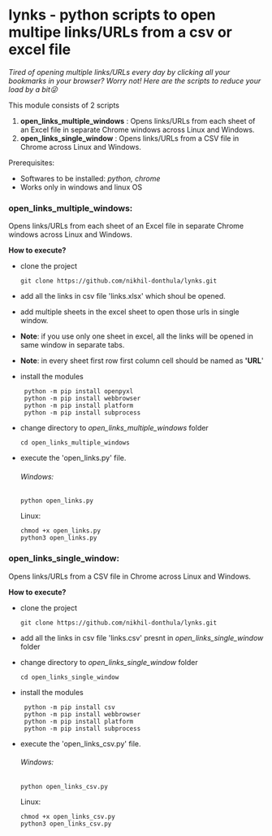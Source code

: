 # lynks - python scripts to open multipe links/URLs from a csv or excel file

*Tired of opening multiple links/URLs every day by clicking all your bookmarks in your browser? Worry not! Here are the scripts to reduce your load by a bit😜*

This module consists of 2 scripts

1. **open_links_multiple_windows** : Opens links/URLs from each sheet of an Excel file in separate Chrome windows across Linux and Windows.
2. **open_links_single_window** : Opens links/URLs from a CSV file in Chrome across Linux and Windows.

Prerequisites:

* Softwares to be installed: *python, chrome*
* Works only in windows and linux OS

### open_links_multiple_windows:

Opens links/URLs from each sheet of an Excel file in separate Chrome windows across Linux and Windows.

**How to execute?**

* clone the project

  ```
  git clone https://github.com/nikhil-donthula/lynks.git
  ```
* add all the links in csv file 'links.xlsx' which shoul be opened.
* add multiple sheets in the excel sheet to open those urls in single window.
* **Note**: if you use only one sheet in excel, all the links will be opened in same window in separate tabs.
* **Note**: in every sheet first row first column cell should be named as **'URL**'
* install the modules

  ```
   python -m pip install openpyxl
   python -m pip install webbrowser
   python -m pip install platform
   python -m pip install subprocess
  ```
* change directory to *open_links_multiple_windows* folder
  ```
  cd open_links_multiple_windows
  ```
* execute the 'open_links.py' file.

  ###### Windows:


  ```
  python open_links.py
  ```

  Linux:

  ```
  chmod +x open_links.py
  python3 open_links.py
  ```

### open_links_single_window:

Opens links/URLs from a CSV file in Chrome across Linux and Windows.

**How to execute?**

* clone the project

  ```
  git clone https://github.com/nikhil-donthula/lynks.git
  ```
* add all the links in csv file 'links.csv' presnt in *open_links_single_window* folder
* change directory to *open_links_single_window* folder
  ```
  cd open_links_single_window
  ```
* install the modules

  ```
   python -m pip install csv
   python -m pip install webbrowser
   python -m pip install platform
   python -m pip install subprocess
  ```
* execute the 'open_links_csv.py' file.

  ###### Windows:


  ```
  python open_links_csv.py
  ```
  Linux:

  ```
  chmod +x open_links_csv.py
  python3 open_links_csv.py
  ```
